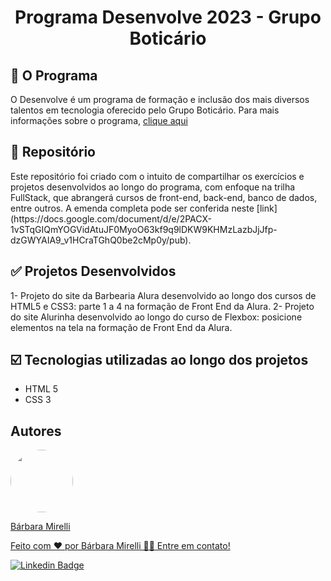 <h1 align="center">Programa Desenvolve 2023 - Grupo Boticário</h1>

## :pushpin: O Programa
O Desenvolve é um programa de formação e inclusão dos mais diversos talentos em tecnologia oferecido pelo Grupo Boticário. Para mais informações sobre o programa, [clique aqui](https://desenvolve.grupoboticario.com.br/)

## :pencil: Repositório
<p>Este repositório foi criado com o intuito de compartilhar os exercícios e projetos desenvolvidos ao longo do programa, com enfoque na trilha FullStack, que abrangerá cursos de front-end, back-end, banco de dados, entre outros. A emenda completa pode ser conferida neste [link] (https://docs.google.com/document/d/e/2PACX-1vSTqGIQmYOGVidAtuJF0MyoO63kf9q9lDKW9KHMzLazbJjJfp-dzGWYAIA9_v1HCraTGhQ0be2cMp0y/pub).

## :white_check_mark: Projetos Desenvolvidos
1- Projeto do site da Barbearia Alura desenvolvido ao longo dos cursos de HTML5 e CSS3: parte 1 a 4 na formação de Front End da Alura.
2- Projeto do site Alurinha desenvolvido ao longo do curso de Flexbox: posicione elementos na tela na formação de Front End da Alura.

 
## :ballot_box_with_check: Tecnologias utilizadas ao longo dos projetos

- HTML 5
- CSS 3

## Autores
<a href="https://github.com/barbaramir">
 <img style="border-radius: 50%;" src="https://avatars.githubusercontent.com/u/101302079?s=400&u=d13ec9e6994cd183223e15caeb5599afe49b9093&v=4" width="100px;" alt=""/>
 <br/>
   <p>Bárbara Mirelli</p>

   <p>Feito com ❤️ por Bárbara Mirelli 👋🏽 Entre em contato!</p>

[![Linkedin Badge](https://img.shields.io/badge/-Barbara-blue?style=flat-square&logo=Linkedin&logoColor=white&link=https://www.linkedin.com/in/barbara-mirelli/)](https://www.linkedin.com/in/barbara-mirelli/) 
